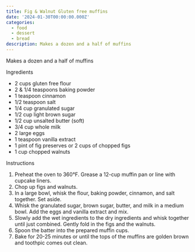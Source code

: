```yaml
---
title: Fig & Walnut Gluten free muffins
date: '2024-01-30T00:00:00.000Z'
categories:
  - food
  - dessert
  - bread
description: Makes a dozen and a half of muffins
---
```

Makes a dozen and a half of muffins

Ingredients
- 2 cups gluten free flour
- 2 & 1/4 teaspoons baking powder
- 1 teaspoon cinnamon
- 1/2 teaspoon salt 
- 1/4 cup granulated sugar
- 1/2 cup  light brown sugar
- 1/2 cup  unsalted butter (soft)
- 3/4 cup whole milk
- 2 large eggs
- 1 teaspoon vanilla extract
- 1 pint of fig preserves or 2 cups of chopped figs
- 1 cup chopped walnuts

Instructions
1. Preheat the oven to 360°F. Grease a 12-cup muffin pan or line with cupcake liners.
2. Chop up figs and walnuts. 
3. In a large bowl, whisk the flour, baking powder, cinnamon, and salt together. Set aside.
4. Whisk the granulated sugar, brown sugar, butter, and milk in a medium bowl. Add the eggs and vanilla extract and mix.
5. Slowly add the wet ingredients to the dry ingredients and whisk together until just combined. Gently fold in the figs and the walnuts.
6. Spoon the batter into the prepared muffin cups.
7. Bake for 20-25 minutes or until the tops of the muffins are golden brown and toothpic comes out clean.
